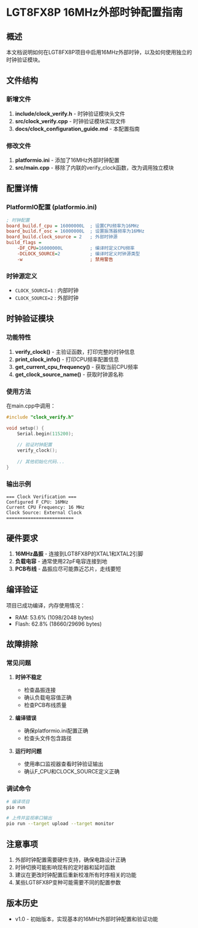 # LGT8FX8P 16MHz外部时钟配置指南

## 概述

本文档说明如何在LGT8FX8P项目中启用16MHz外部时钟，以及如何使用独立的时钟验证模块。

## 文件结构

### 新增文件

1. **include/clock_verify.h** - 时钟验证模块头文件
2. **src/clock_verify.cpp** - 时钟验证模块实现文件
3. **docs/clock_configuration_guide.md** - 本配置指南

### 修改文件

1. **platformio.ini** - 添加了16MHz外部时钟配置
2. **src/main.cpp** - 移除了内联的verify_clock函数，改为调用独立模块

## 配置详情

### PlatformIO配置 (platformio.ini)

```ini
; 时钟配置
board_build.f_cpu = 16000000L  ; 设置CPU频率为16MHz
board_build.f_osc = 16000000L  ; 设置振荡器频率为16MHz
board_build.clock_source = 2   ; 外部时钟源
build_flags =
    -DF_CPU=16000000L          ; 编译时定义CPU频率
    -DCLOCK_SOURCE=2           ; 编译时定义时钟源类型
    -w                         ; 禁用警告
```

### 时钟源定义

- `CLOCK_SOURCE=1` : 内部时钟
- `CLOCK_SOURCE=2` : 外部时钟

## 时钟验证模块

### 功能特性

1. **verify_clock()** - 主验证函数，打印完整的时钟信息
2. **print_clock_info()** - 打印CPU频率配置信息
3. **get_current_cpu_frequency()** - 获取当前CPU频率
4. **get_clock_source_name()** - 获取时钟源名称

### 使用方法

在main.cpp中调用：

```cpp
#include "clock_verify.h"

void setup() {
    Serial.begin(115200);
    
    // 验证时钟配置
    verify_clock();
    
    // 其他初始化代码...
}
```

### 输出示例

```
=== Clock Verification ===
Configured F_CPU: 16MHz
Current CPU Frequency: 16 MHz
Clock Source: External Clock
=========================
```

## 硬件要求

1. **16MHz晶振** - 连接到LGT8FX8P的XTAL1和XTAL2引脚
2. **负载电容** - 通常使用22pF电容连接到地
3. **PCB布线** - 晶振应尽可能靠近芯片，走线要短

## 编译验证

项目已成功编译，内存使用情况：
- RAM: 53.6% (1098/2048 bytes)
- Flash: 62.8% (18660/29696 bytes)

## 故障排除

### 常见问题

1. **时钟不稳定**
   - 检查晶振连接
   - 确认负载电容值正确
   - 检查PCB布线质量

2. **编译错误**
   - 确保platformio.ini配置正确
   - 检查头文件包含路径

3. **运行时问题**
   - 使用串口监视器查看时钟验证输出
   - 确认F_CPU和CLOCK_SOURCE定义正确

### 调试命令

```bash
# 编译项目
pio run

# 上传并监视串口输出
pio run --target upload --target monitor
```

## 注意事项

1. 外部时钟配置需要硬件支持，确保电路设计正确
2. 时钟切换可能影响现有的定时器和延时函数
3. 建议在更改时钟配置后重新校准所有时序相关的功能
4. 某些LGT8FX8P变种可能需要不同的配置参数

## 版本历史

- v1.0 - 初始版本，实现基本的16MHz外部时钟配置和验证功能
